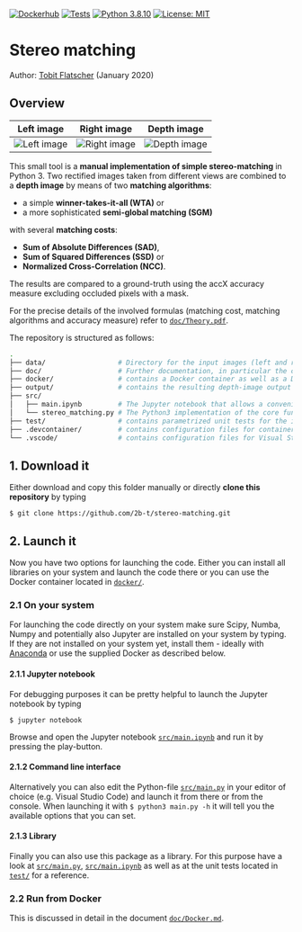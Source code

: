 [![Dockerhub](https://github.com/2b-t/stereo-matching/actions/workflows/update-dockerhub.yml/badge.svg)](https://github.com/2b-t/stereo-matching/actions/workflows/update-dockerhub.yml) [![Tests](https://github.com/2b-t/stereo-matching/actions/workflows/run-tests.yml/badge.svg)](https://github.com/2b-t/stereo-matching/actions/workflows/run-tests.yml) [![Python 3.8.10](https://img.shields.io/badge/Python-3.8-yellow.svg?style=flat&logo=python)](https://www.python.org/downloads/release/python-3810/) [![License: MIT](https://img.shields.io/badge/License-MIT-yellow.svg)](https://opensource.org/licenses/MIT)

# Stereo matching

Author: [Tobit Flatscher](https://github.com/2b-t) (January 2020)



## Overview

Left image             |  Right image| Depth image 
:-------------------------:|:-------------------------:|---------------------------
![Left image](data/Adirondack_left.png) | ![Right image](data/Adirondack_right.png) | ![Depth image](output/Adirondack_NCC_SGM_D70_R3_accX0,92.jpg) 

This small tool is a **manual implementation of simple stereo-matching** in Python 3. Two rectified images taken from different views are combined to a **depth image** by means of two **matching algorithms**:

- a simple **winner-takes-it-all (WTA)** or 
- a more sophisticated **semi-global matching (SGM)**

with several **matching costs**:

- **Sum of Absolute Differences (SAD)**,
- **Sum of Squared Differences (SSD)** or
- **Normalized Cross-Correlation (NCC)**.

The results are compared to a ground-truth using the accX accuracy measure excluding occluded pixels with a mask.

For the precise details of the involved formulas (matching cost, matching algorithms and accuracy measure) refer to [`doc/Theory.pdf`](./doc/Theory.pdf).

The repository is structured as follows:

```bash
.
├── data/                  # Directory for the input images (left and right eye)
├── doc/                   # Further documentation, in particular the computational approach
├── docker/                # contains a Docker container as well as a Docker-Compose configuration file
├── output/                # contains the resulting depth-image output
├── src/
│   ├── main.ipynb         # The Jupyter notebook that allows a convenient access to the underlying Python functions
│   └── stereo_matching.py # The Python3 implementation of the core functions with Scipy, Scimage, Numba, Numpy and Matplotlib
├── test/                  # contains parametrized unit tests for the implementations
├── .devcontainer/         # contains configuration files for containers in Visual Studio Code
└── .vscode/               # contains configuration files for Visual Studio Code
```



## 1. Download it
Either download and copy this folder manually or directly **clone this repository** by typing
```
$ git clone https://github.com/2b-t/stereo-matching.git
```


## 2. Launch it

Now you have two options for launching the code. Either you can install all libraries on your system and launch the code there or you can use the Docker container located in [`docker/`](./docker/).

### 2.1 On your system

For launching the code directly on your system make sure Scipy, Numba, Numpy and potentially also Jupyter are installed on your system by typing. If they are not installed on your system yet, install them - ideally with [Anaconda](https://www.anaconda.com/distribution/) or use the supplied Docker as described below.

#### 2.1.1 Jupyter notebook

For debugging purposes it can be pretty helpful to launch the Jupyter notebook by typing

```
$ jupyter notebook
```
Browse and open the Jupyter notebook [`src/main.ipynb`](./src/main.ipynb) and run it by pressing the play-button.

#### 2.1.2 Command line interface

Alternatively you can also edit the Python-file [`src/main.py`](./src/main.py) in your editor of choice (e.g. Visual Studio Code) and launch it from there or from the console. When launching it with `$ python3 main.py -h` it will tell you the available options that you can set.

#### 2.1.3 Library

Finally you can also use this package as a library. For this purpose have a look at [`src/main.py`](./src/main.py), [`src/main.ipynb`](./src/main.ipynb) as well as at the unit tests located in [`test/`](./test/) for a reference.

### 2.2 Run from Docker

This is discussed in detail in the document [`doc/Docker.md`](./doc/Docker.md).

